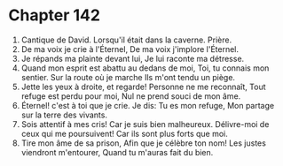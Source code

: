 # Chapter 142

1. Cantique de David. Lorsqu'il était dans la caverne. Prière.
2. De ma voix je crie à l'Éternel, De ma voix j'implore l'Éternel.
3. Je répands ma plainte devant lui, Je lui raconte ma détresse.
4. Quand mon esprit est abattu au dedans de moi, Toi, tu connais mon sentier. Sur la route où je marche Ils m'ont tendu un piège.
5. Jette les yeux à droite, et regarde! Personne ne me reconnaît, Tout refuge est perdu pour moi, Nul ne prend souci de mon âme.
6. Éternel! c'est à toi que je crie. Je dis: Tu es mon refuge, Mon partage sur la terre des vivants.
7. Sois attentif à mes cris! Car je suis bien malheureux. Délivre-moi de ceux qui me poursuivent! Car ils sont plus forts que moi.
8. Tire mon âme de sa prison, Afin que je célèbre ton nom! Les justes viendront m'entourer, Quand tu m'auras fait du bien.


